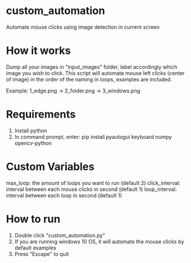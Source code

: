  # custom_automation
Automate mouse clicks using image detection in current screen

# How it works
Dump all your images in "input_images" folder, label accordingly which image you wish to click.
This script will automate mouse left clicks (center of image) in the order of the naming in loops, examples are included.

Example: 1_edge.png -> 2_folder.png -> 3_windows.png

# Requirements
1) Install python
2) In command prompt, enter:
   pip install pyautogui keyboard numpy opencv-python

# Custom Variables
max_loop: the amount of loops you want to run (default 2)
click_interval: interval between each mouse clicks in second (default 1)
loop_interval: interval between each loop in second  (default 1)

# How to run
1) Double click "custom_automation.py"
2) If you are running windows 10 OS, it will automate the mouse clicks by default examples
3) Press "Escape" to quit
